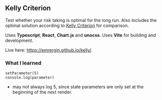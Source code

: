 ## Kelly Criterion

Test whether your risk taking is optimal for the long run. Also includes the optimal solution according to [Kelly Criterion](https://en.wikipedia.org/wiki/Kelly_criterion) for comparison.

Uses **Typescript**, **React**, **Chart.js** and **unocss**. Uses **Vite** for building and development.

Live here: https://emrergin.github.io/kelly/.


### What I learned
```
setParameter(5)
console.log(parameter)
```

- may not always log $5$, since state parameters are only set at the beginning of the next render.
